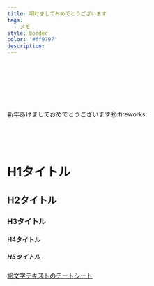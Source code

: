 ```yaml
---
title: 明けましておめでとうございます
tags:
  - メモ
style: border
color: '#ff9797'
description:
---
```


&nbsp;

# &nbsp;

新年あけましておめでとうございます:congratulations:\:fireworks:

&nbsp;

&nbsp;

# H1タイトル
## H2タイトル
### H3タイトル
#### H4タイトル
##### H5タイトル

[絵文字テキストのチートシート](https://www.webfx.com/tools/emoji-cheat-sheet/)


